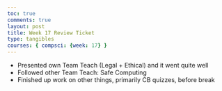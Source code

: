 ```yaml
---
toc: true
comments: true
layout: post
title: Week 17 Review Ticket
type: tangibles
courses: { compsci: {week: 17} }
---
```


- Presented own Team Teach (Legal + Ethical) and it went quite well
- Followed other Team Teach: Safe Computing
- Finished up work on other things, primarily CB quizzes, before break